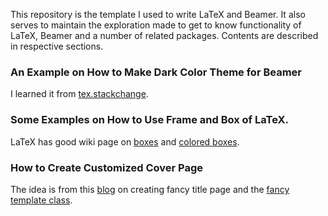 This repository is the template I used to write LaTeX and Beamer. It also serves
to maintain the exploration made to get to know functionality of LaTeX, Beamer
and a number of related packages. Contents are described in respective sections.

### An Example on How to Make Dark Color Theme for Beamer

I learned it from
[tex.stackchange](http://tex.stackexchange.com/questions/57477/beamer-dark-theme).

### Some Examples on How to Use Frame and Box of LaTeX.

LaTeX has good wiki page on [boxes](http://en.wikibooks.org/wiki/LaTeX/Boxes)
and [colored boxes](http://en.wikibooks.org/wiki/LaTeX/Colors).

### How to Create Customized Cover Page

The idea is from this
[blog](http://danielfalster.com/blog/2013/06/18/a-nice-title-page-for-beamer-presentations/)
on creating fancy title page and the
[fancy template class](http://www.latextemplates.com/template/fancyslides-presentation).
